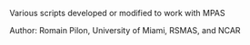 Various scripts developed or modified to work with MPAS

Author:
Romain Pilon, University of Miami, RSMAS, and NCAR
